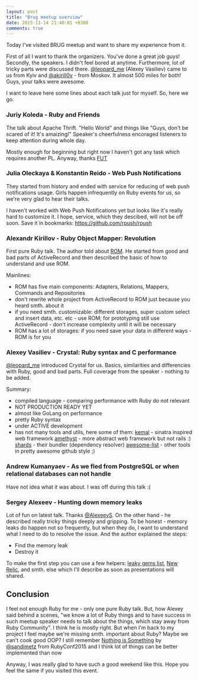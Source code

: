 ```yaml
---
layout: post
title: "Brug meetup overview"
date: 2015-11-14 21:40:01 +0300
comments: true
---
```


Today I've visited BRUG meetup and want to share my experience from it.

First of all I want to thank the organizers. You've done a great job guys!
Secondly, the speakers. I didn't feel bored at anytime. Furthermore, lot of tricky parts
were discussed there. [@leopard_me](https://twitter.com/leopard_me) (Alexey Vasiliev)
came to us from Kyiv and [@akirill0v](https://twitter.com/akirill0v) - from Moskov.
It almost 500 miles for both! Guys, your talks were awesome.

I want to leave here some lines about each talk just for myself. So, here we go.

<!-- more -->

### Juriy Koleda - Ruby and Friends

The talk about Apache Thrift. "Hello World" and things like "Guys, don't be scared of it! It's amaizing!"
Speaker's cheerfulness encoraged listeners to keep attention during whole day.

Mostly enough for beginning but right now I haven't got any task which requires another PL. Anyway, thanks [FUT](http://github.com/FUT)

### Julia Oleckaya & Konstantin Reido - Web Push Notifications

They started from history and ended with service for reducing of web push notifications usage.
Girls happen infrequently on Ruby events for us, so we're very glad to hear their talks.

I haven't worked with Web Push Notifications yet but looks like it's really hard to customize it.
I hope, service, which they descibed, will not be off soon. Save it in bookmarks: https://github.com/rpush/rpush

### Alexandr Kirillov - Ruby Object Mapper: Revolution

First pure Ruby talk. The author told about [ROM](https://github.com/rom-rb/rom).
He started from good and bad parts of ActiveRecord and then 
described the basic of how to understand and use ROM.

Mainlines:

- ROM has five main components: Adapters, Relations, Mappers, Commands and Repositories
- don't rewrite whole project from ActiveRecord to ROM just because you heard smth. about it
- if you need smth. customizable: different storages, super custom select and insert data, etc. etc - use ROM;
  for prototyping still use ActiveRecord - don't increase complexity until it will be necessary
- ROM has a lot of storages: if you need save your data in different ways - ROM is for you

### Alexey Vasiliev - Crystal: Ruby syntax and C performance

[@leopard_me](https://twitter.com/leopard_me) introduced Crystal for us. Basics,
similarities and differencies with Ruby, good and bad parts. Full coverage from the speaker - nothing to be added.

Summary:

- compiled language - comparing performance with Ruby do not relevant
- NOT PRODUCTION READY YET
- almost like GoLang on performance
- pretty Ruby syntax
- under ACTIVE development
- has not many tools and utils, here some of them:
  [kemal](https://github.com/kemalcr/kemal) - sinatra inspired web framework
  [amethyst](https://github.com/Codcore/amethyst) - more abstract web framework but not rails :)
  [shards](https://github.com/ysbaddaden/shards) - their bundler (dependency resolver)
  [awesome-list](https://github.com/veelenga/awesome-crystal) - other tools in pretty awesome github style ;)

### Andrew Kumanyaev - As we fled from PostgreSQL or when relational databases can not handle

Have not idea what it was about. I was off during this talk :(

### Sergey Alexeev - Hunting down memory leaks

Lot of fun on latest talk. Thanks [@AlexeevS](https://twitter.com/AlexeevS). On the other hand - he described really
tricky things deeply and gripping. To be honest - memory leaks do happen not so frequently, but when they do,
I want to understand what I need to do to resolve the issue. And the author explained the steps:

- Find the memory leak
- Destroy it

To make the first step you can use a few helpers: [leaky gems list](https://github.com/ASoftCo/leaky-gems),
[New Relic](http://newrelic.com/), and smth. else which I'll describe as soon as presentations will shared.

## Conclusion

I feel not enough Ruby for me - only one pure Ruby talk. But, how Alexey said behind a scenes,
"we know a lot of Ruby things and to have success in such meetup speaker needs to talk about the
things, which stay away from Ruby Community". I think he is mostly right. But when I'm back to my project
I feel maybe we're missing smth. important about Ruby? Maybe we can't cook good OOP?
I still remember [Nothing is Something](https://www.youtube.com/watch?v=OMPfEXIlTVE)
by [@sandimetz](https://twitter.com/sandimetz) from RubyConf2015 and I think
lot of things can be  better implemented than now

Anyway, I was really glad to have such a good weekend like this. Hope you feel the same if you visited this event.
